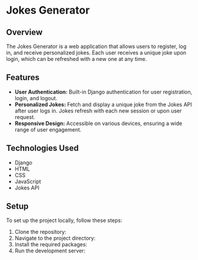 # Jokes Generator

## Overview
The Jokes Generator is a web application that allows users to register, log in, and receive personalized jokes. Each user receives a unique joke upon login, which can be refreshed with a new one at any time.

## Features
- **User Authentication:** Built-in Django authentication for user registration, login, and logout.
- **Personalized Jokes:** Fetch and display a unique joke from the Jokes API after user logs in. Jokes refresh with each new session or upon user request.
- **Responsive Design:** Accessible on various devices, ensuring a wide range of user engagement.

## Technologies Used
- Django
- HTML
- CSS
- JavaScript
- Jokes API

## Setup
To set up the project locally, follow these steps:
1. Clone the repository:
2. Navigate to the project directory:
3. Install the required packages:
4. Run the development server:
